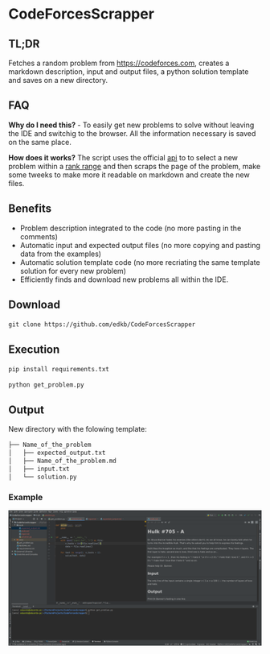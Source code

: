 # CodeForcesScrapper

## TL;DR
Fetches a random problem from https://codeforces.com, creates a markdown description, input and output files, a python solution template and saves on a new directory.

## FAQ
**Why do I need this?** - To easily get new problems to solve without leaving the IDE and switchig to the browser. All the information necessary is saved on the same place.

**How does it works?**
The script uses the official [api](https://codeforces.com/apiHelp) to to select a new problem within a [rank range](../master/get_problem.py#L25-L26) and then scraps the page of the problem, make some tweeks to make more it readable on markdown and create the new files.

## Benefits
- Problem description integrated to the code (no more pasting in the comments)
- Automatic input and expected output files (no more copying and pasting data from the examples)
- Automatic solution template code (no more recriating the same template solution for every new problem)
- Efficiently finds and download new problems all within the IDE.

## Download
`git clone https://github.com/edkb/CodeForcesScrapper`

## Execution
`pip install requirements.txt`

`python get_problem.py`

## Output
New directory with the folowing template:
```
├── Name_of_the_problem
│   ├── expected_output.txt
│   ├── Name_of_the_problem.md
│   ├── input.txt
│   └── solution.py
```

### Example

![alt text](./example.png "Example")
